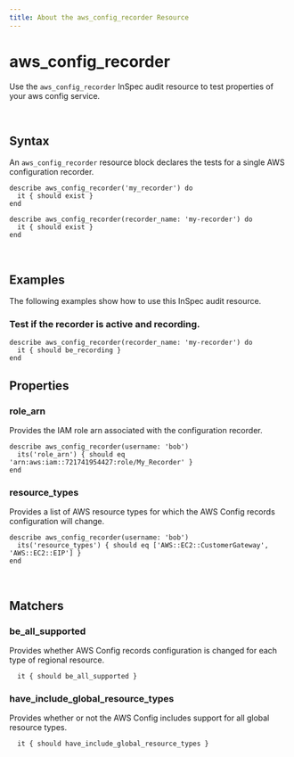 ```yaml
---
title: About the aws_config_recorder Resource
---
```


# aws_config_recorder

Use the `aws_config_recorder` InSpec audit resource to test properties of your aws config service.

<br>

## Syntax

An `aws_config_recorder` resource block declares the tests for a single AWS configuration recorder.

    describe aws_config_recorder('my_recorder') do
      it { should exist }
    end

    describe aws_config_recorder(recorder_name: 'my-recorder') do
      it { should exist }
    end

<br>

## Examples

The following examples show how to use this InSpec audit resource.

### Test if the recorder is active and recording.

    describe aws_config_recorder(recorder_name: 'my-recorder') do
      it { should be_recording }
    end
    
## Properties

### role_arn

Provides the IAM role arn associated with the configuration recorder.

    describe aws_config_recorder(username: 'bob')
      its('role_arn') { should eq 'arn:aws:iam::721741954427:role/My_Recorder' }
    end
    
### resource_types

Provides a list of AWS resource types for which the AWS Config records configuration will change.

    describe aws_config_recorder(username: 'bob')
      its('resource_types') { should eq ['AWS::EC2::CustomerGateway', 'AWS::EC2::EIP'] }
    end
    
<br>

## Matchers

### be_all_supported

Provides whether AWS Config records configuration is changed for each type of regional resource.

      it { should be_all_supported }
      
### have_include_global_resource_types

Provides whether or not the AWS Config includes support for all global resource types.

      it { should have_include_global_resource_types }

